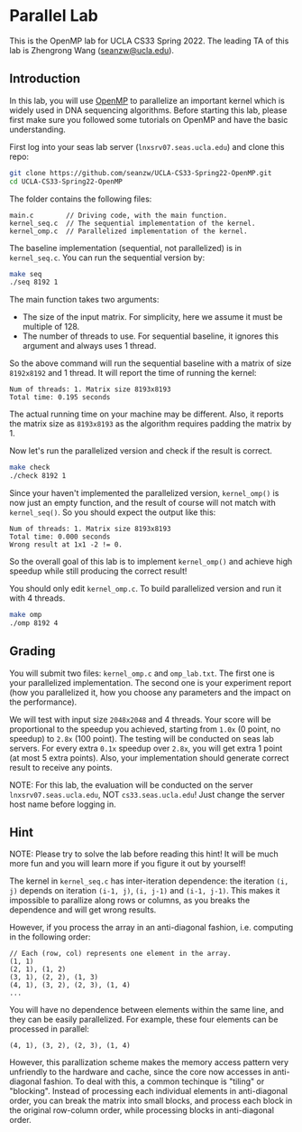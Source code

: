 # Parallel Lab

This is the OpenMP lab for UCLA CS33 Spring 2022. The leading TA of this lab is Zhengrong Wang (seanzw@ucla.edu).

## Introduction

In this lab, you will use [OpenMP](https://www.openmp.org/) to
parallelize an important kernel which is widely used in DNA sequencing algorithms.
Before starting this lab, please first make sure you followed some tutorials on
OpenMP and have the basic understanding.

First log into your seas lab server (`lnxsrv07.seas.ucla.edu`) and clone this repo:

```bash
git clone https://github.com/seanzw/UCLA-CS33-Spring22-OpenMP.git
cd UCLA-CS33-Spring22-OpenMP
```

The folder contains the following files:

```
main.c        // Driving code, with the main function.
kernel_seq.c  // The sequential implementation of the kernel.
kernel_omp.c  // Parallelized implementation of the kernel.
```

The baseline implementation (sequential, not parallelized) is in `kernel_seq.c`.
You can run the sequential version by:

```bash
make seq
./seq 8192 1
```

The main function takes two arguments:
- The size of the input matrix. For simplicity, here we assume it must be 
multiple of 128.
- The number of threads to use. For sequential baseline, it ignores this
argument and always uses 1 thread.

So the above command will run the sequential baseline with a matrix of size
`8192x8192` and 1 thread. It will report the time of running the kernel:

```
Num of threads: 1. Matrix size 8193x8193
Total time: 0.195 seconds
```

The actual running time on your machine may be different. Also, it reports the
matrix size as `8193x8193` as the algorithm requires padding the matrix by 1.

Now let's run the parallelized version and check if the result is correct.

```bash
make check
./check 8192 1
```

Since your haven't implemented the parallelized version, `kernel_omp()` is
now just an empty function, and the result of course will not match with
`kernel_seq()`. So you should expect the output like this:

```
Num of threads: 1. Matrix size 8193x8193
Total time: 0.000 seconds
Wrong result at 1x1 -2 != 0.
```

So the overall goal of this lab is to implement `kernel_omp()` and achieve
high speedup while still producing the correct result!

You should only edit `kernel_omp.c`. To build parallelized version and run
it with 4 threads.

```bash
make omp
./omp 8192 4
```

## Grading

You will submit two files: `kernel_omp.c` and `omp_lab.txt`. The first one
is your parallelized implementation. The second one is your experiment
report (how you parallelized it, how you choose any parameters and the
impact on the performance).

We will test with input size `2048x2048` and 4 threads. Your score will
be proportional to the speedup you achieved, starting from `1.0x` (0 point, no speedup)
to `2.8x` (100 point). The testing will be conducted on seas lab servers.
For every extra `0.1x` speedup over `2.8x`, you will get extra 1 point
(at most 5 extra points).
Also, your implementation should generate correct result to receive any points.

NOTE: For this lab, the evaluation will be conducted on the server
`lnxsrv07.seas.ucla.edu`, NOT `cs33.seas.ucla.edu`! Just change the server
host name before logging in.

## Hint

NOTE: Please try to solve the lab before reading this hint! It will be
much more fun and you will learn more if you figure it out by yourself!

The kernel in `kernel_seq.c` has inter-iteration dependence: the iteration
`(i, j)` depends on iteration `(i-1, j)`, `(i, j-1)` and `(i-1, j-1)`.
This makes it impossible to parallize along rows or columns, as you breaks
the dependence and will get wrong results.

However, if you process the array in an anti-diagonal fashion, i.e.
computing in the following order:

```
// Each (row, col) represents one element in the array.
(1, 1)
(2, 1), (1, 2)
(3, 1), (2, 2), (1, 3)
(4, 1), (3, 2), (2, 3), (1, 4)
...
```

You will have no dependence between elements within the same line,
and they can be easily parallelized. For example, these four elements
can be processed in parallel:

```
(4, 1), (3, 2), (2, 3), (1, 4)
```

However, this parallization scheme makes the memory access pattern
very unfriendly to the hardware and cache, since the core now accesses
in anti-diagonal fashion. To deal with this, a common techinque is
"tiling" or "blocking". Instead of processing each individual elements
in anti-diagonal order, you can break the matrix into small blocks, and
process each block in the original row-column order, while processing
blocks in anti-diagonal order.